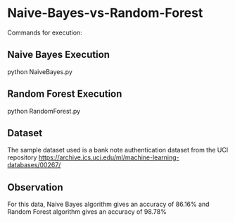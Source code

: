# Naive-Bayes-vs-Random-Forest

Commands for execution:

## Naive Bayes Execution

python NaiveBayes.py

## Random Forest Execution

python RandomForest.py

## Dataset

The sample dataset used is a bank note authentication dataset from the UCI repository https://archive.ics.uci.edu/ml/machine-learning-databases/00267/

## Observation

For this data, Naive Bayes algorithm gives an accuracy of 86.16% and Random Forest algorithm gives an accuracy of 98.78%
